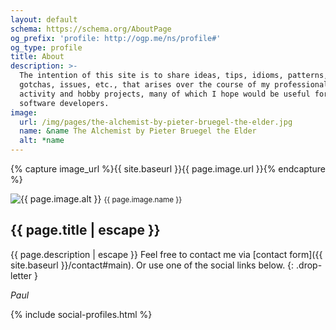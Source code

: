 ```yaml
---
layout: default
schema: https://schema.org/AboutPage
og_prefix: 'profile: http://ogp.me/ns/profile#'
og_type: profile
title: About
description: >-
  The intention of this site is to share ideas, tips, idioms, patterns,
  gotchas, issues, etc., that arises over the course of my professional
  activity and hobby projects, many of which I hope would be useful for other
  software developers.
image:
  url: /img/pages/the-alchemist-by-pieter-bruegel-the-elder.jpg
  name: &name The Alchemist by Pieter Bruegel the Elder
  alt: *name
---
```



{% capture image_url %}{{ site.baseurl }}{{ page.image.url }}{% endcapture %}
<div class="page-image" style="--aspect-ratio:{{ image_url | image_aspect_ratio }};">
  <img src="{{ image_url }}" alt="{{ page.image.alt }}">
  <small>{{ page.image.name }}</small>
</div>

<article markdown="block">

# {{ page.title | escape }}

{{ page.description | escape }} Feel free to contact me via
[contact form]({{ site.baseurl }}/contact#main). Or use one of the social links
below.
{: .drop-letter }

*Paul*

{% include social-profiles.html %}

</article>

<!-- https://developers.google.com/structured-data/breadcrumbs -->
<script type="application/ld+json">
  {
    "@context": "https://schema.org",
    "@type": "BreadcrumbList",
    "itemListElement": [
      {
        "@type": "ListItem",
        "position": 1,
        "item": {
          "@id": "{{ site.url}}{{ site.baseurl }}",
          "name": "Home"
        }
      },
      {
        "@type": "ListItem",
        "position": 2,
        "item": {
          "@id": "{{ site.url}}{{ site.baseurl }}{{ page.url }}",
          "name": {{ page.title | jsonify }}
        }
      }
    ]
  }
</script>
